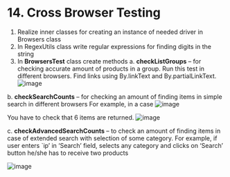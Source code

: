 # 14. Cross Browser Testing


1. Realize inner classes for creating an instance of needed driver in Browsers class 
2. In RegexUtils class write regular expressions for finding digits in the string
3. In **BrowsersTest** class create methods 
a.	**checkListGroups** – for checking accurate amount of products in a group. Run this test in different browsers. Find links using By.linkText and By.partialLinkText.
![image](https://user-images.githubusercontent.com/22353523/129970860-d2516318-df30-49ef-9074-2faf312845bf.png)
 

b. **checkSearchCounts** – for checking an amount of finding items in simple search in different browsers
For example, in a case 
![image](https://user-images.githubusercontent.com/22353523/129970909-7d494f6e-b932-4535-a0ff-611ad0ec7e49.png)

 

You have to check that 6 items are returned.
![image](https://user-images.githubusercontent.com/22353523/129970964-c4b66977-ca23-4391-8796-b9f4ff1a06ce.png)


c. **checkAdvancedSearchCounts** – to check an amount of finding items in case of extended search with selection of some category. For example, if user enters `ip’ in ‘Search’ field, selects any category and clicks on ‘Search’ button he/she has to receive two products

![image](https://user-images.githubusercontent.com/22353523/129971036-ee854d81-8c5a-43c7-a0ac-3597d9492af5.png)
